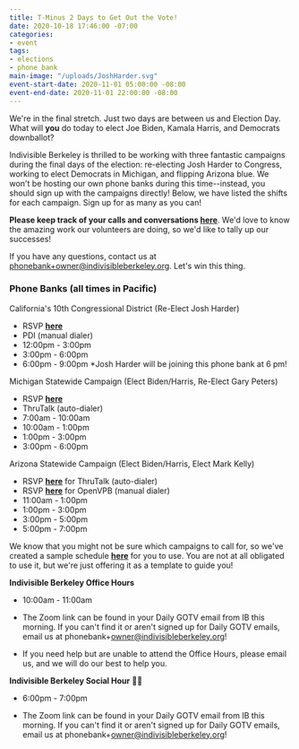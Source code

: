 ```yaml
---
title: T-Minus 2 Days to Get Out the Vote!
date: 2020-10-18 17:46:00 -07:00
categories:
- event
tags:
- elections
- phone bank
main-image: "/uploads/JoshHarder.svg"
event-start-date: 2020-11-01 05:00:00 -08:00
event-end-date: 2020-11-01 22:00:00 -08:00
---
```


We're in the final stretch. Just two days are between us and Election Day. What will **you** do today to elect Joe Biden, Kamala Harris, and Democrats downballot?

Indivisible Berkeley is thrilled to be working with three fantastic campaigns during the final days of the election: re-electing Josh Harder to Congress, working to elect Democrats in Michigan, and flipping Arizona blue. We won't be hosting our own phone banks during this time--instead, you should sign up with the campaigns directly! Below, we have listed the shifts for each campaign. Sign up for as many as you can!

**Please keep track of your calls and conversations [here](https://docs.google.com/forms/d/e/1FAIpQLSciXaJbyMpPyk1Vc50wSdJlR0YiCBxo8zmrSXgzPqPeI-DwoQ/viewform)**. We'd love to know the amazing work our volunteers are doing, so we'd like to tally up our successes!

If you have any questions, contact us at [phonebank+owner@indivisibleberkeley.org](mailto:phonebank+owner@indivisibleberkeley.org). Let's win this thing.

### **Phone Banks (all times in Pacific)**

California's 10th Congressional District (Re-Elect Josh Harder)
* RSVP **[here](https://www.mobilize.us/harderforcongress/event/326786/)**
* PDI (manual dialer)
* 12:00pm - 3:00pm
* 3:00pm - 6:00pm
* 6:00pm - 9:00pm \*Josh Harder will be joining this phone bank at 6 pm! 

Michigan Statewide Campaign (Elect Biden/Harris, Re-Elect Gary Peters)
* RSVP **[here](https://www.mobilize.us/onecampaignformichigan/event/331854/)**
* ThruTalk (auto-dialer)
* 7:00am - 10:00am
* 10:00am - 1:00pm
* 1:00pm - 3:00pm
* 3:00pm - 6:00pm

Arizona Statewide Campaign (Elect Biden/Harris, Elect Mark Kelly)
* RSVP [**here**](https://www.mobilize.us/missionforaz/event/320964/) for ThruTalk (auto-dialer)
* RSVP [**here**](https://www.mobilize.us/missionforaz/event/320957/) for OpenVPB (manual dialer)
* 11:00am - 1:00pm
* 1:00pm - 3:00pm
* 3:00pm - 5:00pm
* 5:00pm - 7:00pm

We know that you might not be sure which campaigns to call for, so we've created a sample schedule **[here](https://docs.google.com/document/d/1wvNNIJYZ9EQVh3nw6ALxjls-0jvzGCmAb45IJqdi3tQ/edit?usp=sharing)** for you to use. You are not at all obligated to use it, but we're just offering it as a template to guide you!

**Indivisible Berkeley Office Hours**

* 10:00am - 11:00am

* The Zoom link can be found in your Daily GOTV email from IB this morning. If you can't find it or aren't signed up for Daily GOTV emails, email us at phonebank\+owner@indivisibleberkeley.org!

* If you need help but are unable to attend the Office Hours, please email us, and we will do our best to help you.

**Indivisible Berkeley Social Hour** 🍷🍻

* 6:00pm - 7:00pm

* The Zoom link can be found in your Daily GOTV email from IB this morning. If you can't find it or aren't signed up for Daily GOTV emails, email us at phonebank\+owner@indivisibleberkeley.org!